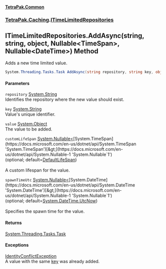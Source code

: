 #### [TetraPak.Common](index.md 'index')
### [TetraPak.Caching](TetraPak_Caching.md 'TetraPak.Caching').[ITimeLimitedRepositories](TetraPak_Caching_ITimeLimitedRepositories.md 'TetraPak.Caching.ITimeLimitedRepositories')
## ITimeLimitedRepositories.AddAsync(string, string, object, Nullable&lt;TimeSpan&gt;, Nullable&lt;DateTime&gt;) Method
Adds a new time limited value.  
```csharp
System.Threading.Tasks.Task AddAsync(string repository, string key, object value, System.Nullable<System.TimeSpan> customLifeSpan=null, System.Nullable<System.DateTime> spawnTimeUtc=null);
```
#### Parameters
<a name='TetraPak_Caching_ITimeLimitedRepositories_AddAsync(string_string_object_System_Nullable_System_TimeSpan__System_Nullable_System_DateTime_)_repository'></a>
`repository` [System.String](https://docs.microsoft.com/en-us/dotnet/api/System.String 'System.String')  
Identifies the repository where the new value should exist.  
  
<a name='TetraPak_Caching_ITimeLimitedRepositories_AddAsync(string_string_object_System_Nullable_System_TimeSpan__System_Nullable_System_DateTime_)_key'></a>
`key` [System.String](https://docs.microsoft.com/en-us/dotnet/api/System.String 'System.String')  
Value's unique identifier.  
  
<a name='TetraPak_Caching_ITimeLimitedRepositories_AddAsync(string_string_object_System_Nullable_System_TimeSpan__System_Nullable_System_DateTime_)_value'></a>
`value` [System.Object](https://docs.microsoft.com/en-us/dotnet/api/System.Object 'System.Object')  
The value to be added.  
  
<a name='TetraPak_Caching_ITimeLimitedRepositories_AddAsync(string_string_object_System_Nullable_System_TimeSpan__System_Nullable_System_DateTime_)_customLifeSpan'></a>
`customLifeSpan` [System.Nullable&lt;](https://docs.microsoft.com/en-us/dotnet/api/System.Nullable-1 'System.Nullable`1')[System.TimeSpan](https://docs.microsoft.com/en-us/dotnet/api/System.TimeSpan 'System.TimeSpan')[&gt;](https://docs.microsoft.com/en-us/dotnet/api/System.Nullable-1 'System.Nullable`1')  
(optional; default=[DefaultLifeSpan](TetraPak_Caching_ITimeLimitedRepositories_DefaultLifeSpan.md 'TetraPak.Caching.ITimeLimitedRepositories.DefaultLifeSpan'))<br/>  
A custom lifespan for the value.  
  
<a name='TetraPak_Caching_ITimeLimitedRepositories_AddAsync(string_string_object_System_Nullable_System_TimeSpan__System_Nullable_System_DateTime_)_spawnTimeUtc'></a>
`spawnTimeUtc` [System.Nullable&lt;](https://docs.microsoft.com/en-us/dotnet/api/System.Nullable-1 'System.Nullable`1')[System.DateTime](https://docs.microsoft.com/en-us/dotnet/api/System.DateTime 'System.DateTime')[&gt;](https://docs.microsoft.com/en-us/dotnet/api/System.Nullable-1 'System.Nullable`1')  
(optional; default=[System.DateTime.UtcNow](https://docs.microsoft.com/en-us/dotnet/api/System.DateTime.UtcNow 'System.DateTime.UtcNow'))<br/>  
Specifies the spawn time for the value.  
  
#### Returns
[System.Threading.Tasks.Task](https://docs.microsoft.com/en-us/dotnet/api/System.Threading.Tasks.Task 'System.Threading.Tasks.Task')  
#### Exceptions
[IdentityConflictException](TetraPak_IdentityConflictException.md 'TetraPak.IdentityConflictException')  
A value with the same [key](TetraPak_Caching_ITimeLimitedRepositories_AddAsync(string_string_object_System_Nullable_System_TimeSpan__System_Nullable_System_DateTime_).md#TetraPak_Caching_ITimeLimitedRepositories_AddAsync(string_string_object_System_Nullable_System_TimeSpan__System_Nullable_System_DateTime_)_key 'TetraPak.Caching.ITimeLimitedRepositories.AddAsync(string, string, object, System.Nullable&lt;System.TimeSpan&gt;, System.Nullable&lt;System.DateTime&gt;).key') was already added.  

